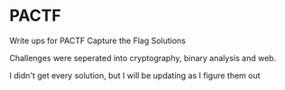 # PACTF
Write ups for PACTF Capture the Flag Solutions


Challenges were seperated into cryptography, binary analysis and web.

I didn't get every solution, but I will be updating as I figure them out
